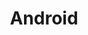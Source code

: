 ---
title: "Android"
permalink: /categories/Android/
layout: category
author_profile: true
taxonomy: Android
---